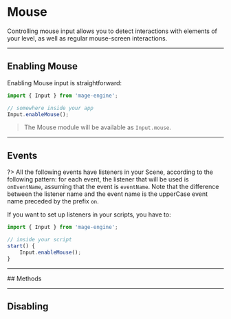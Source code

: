 # Mouse

Controlling mouse input allows you to detect interactions with elements of your level, as well as regular mouse-screen interactions.

---

## Enabling Mouse

Enabling Mouse input is straightforward:

```js
import { Input } from 'mage-engine';

// somewhere inside your app
Input.enableMouse();
```

> The Mouse module will be available as `Input.mouse`.

---

## Events

?> All the following events have listeners in your Scene, according to the following pattern: for each event, the listener that will be used is `onEventName`, assuming that the event is `eventName`. Note that the difference between the listener name and the event name is the upperCase event name preceded by the prefix `on`.

If you want to set up listeners in your scripts, you have to:

```js
import { Input } from 'mage-engine';

// inside your script
start() {
    Input.enableMouse();
}
```

---

## Methods

---

## Disabling

